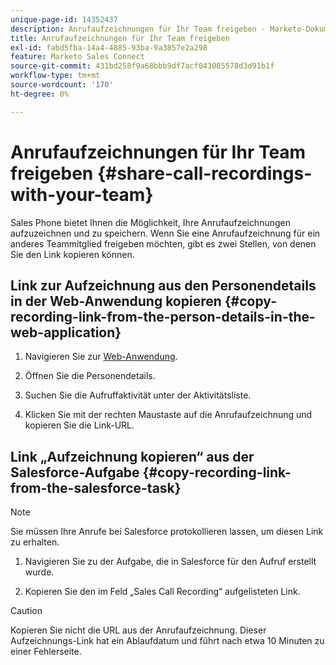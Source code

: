 ```yaml
---
unique-page-id: 14352437
description: Anrufaufzeichnungen für Ihr Team freigeben - Marketo-Dokumente - Produktdokumentation
title: Anrufaufzeichnungen für Ihr Team freigeben
exl-id: fabd5fba-14a4-4885-93ba-9a3857e2a298
feature: Marketo Sales Connect
source-git-commit: 431bd258f9a68bbb9df7acf043085578d3d91b1f
workflow-type: tm+mt
source-wordcount: '170'
ht-degree: 0%

---
```


# Anrufaufzeichnungen für Ihr Team freigeben {#share-call-recordings-with-your-team}

Sales Phone bietet Ihnen die Möglichkeit, Ihre Anrufaufzeichnungen aufzuzeichnen und zu speichern. Wenn Sie eine Anrufaufzeichnung für ein anderes Teammitglied freigeben möchten, gibt es zwei Stellen, von denen Sie den Link kopieren können.

## Link zur Aufzeichnung aus den Personendetails in der Web-Anwendung kopieren {#copy-recording-link-from-the-person-details-in-the-web-application}

1. Navigieren Sie zur [Web-Anwendung](https://toutapp.com/login).

1. Öffnen Sie die Personendetails.

1. Suchen Sie die Aufruffaktivität unter der Aktivitätsliste.

1. Klicken Sie mit der rechten Maustaste auf die Anrufaufzeichnung und kopieren Sie die Link-URL.

## Link „Aufzeichnung kopieren“ aus der Salesforce-Aufgabe {#copy-recording-link-from-the-salesforce-task}

>[!NOTE]
>
>Sie müssen Ihre Anrufe bei Salesforce protokollieren lassen, um diesen Link zu erhalten.

1. Navigieren Sie zu der Aufgabe, die in Salesforce für den Aufruf erstellt wurde.

1. Kopieren Sie den im Feld „Sales Call Recording“ aufgelisteten Link.

>[!CAUTION]
>
>Kopieren Sie nicht die URL aus der Anrufaufzeichnung. Dieser Aufzeichnungs-Link hat ein Ablaufdatum und führt nach etwa 10 Minuten zu einer Fehlerseite.
